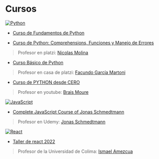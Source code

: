 # Cursos

[![Python](https://img.shields.io/badge/Python-F7DF1E?style=for-the-badge&logo=python&logoColor=white&labelColor=101010)]()

- <a href="https://github.com/LexAguirre/Cursos_software/tree/master/Fundamentos_de_python_en_platzi">Curso de Fundamentos de Python</a>

- <a href="https://github.com/LexAguirre/Cursos_software/tree/master/Python_Comprehensions_Funciones_y_Errores">Curso de Python: Comprehensions, Funciones y Manejo de Errores</a>

> Profesor en platzi: <a href="https://github.com/nicobytes">Nicolas Molina</a>

- <a href="https://github.com/LexAguirre/Cursos_software/tree/master/Python_basico_en_platzi">Curso Básico de Python</a>

> Profesor en casa de platzi: <a href="https://github.com/facmartoni">Facundo García Martoni</a>

- <a href="https://github.com/LexAguirre/Cursos_software/tree/master/Python-con-mouredev">Curso de PYTHON desde CERO</a>

> Profesor en youtube: <a href="https://github.com/mouredev">Brais Moure</a>

[![JavaScript](https://img.shields.io/badge/JavaScript-F7DF1E?style=for-the-badge&logo=javascript&logoColor=white&labelColor=101010)]()

- <a href="https://github.com/LexAguirre/Cursos_software/tree/master/JavaScript-con-Jonas-Schmedtmann">Complete JavaScript Course of Jonas Schmedtmann</a>

> Profesor en Udemy: <a href="https://github.com/jonasschmedtmann">Jonas Schmedtmann</a>

[![React](https://img.shields.io/badge/React-F7DF1E?style=for-the-badge&logo=React&logoColor=white&labelColor=101010)]()

- <a href="https://github.com/LexAguirre/Cursos_software/tree/master/React-con-Ismael">Taller de react 2022</a>

> Profesor de la Universidad de Colima: <a href="https://github.com/ismaelamezcua/taller-react-2022">Ismael Amezcua</a>
